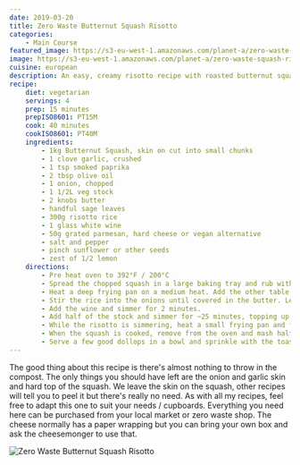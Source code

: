 ```yaml
---
date: 2019-03-20
title: Zero Waste Butternut Squash Risotto
categories:
    - Main Course
featured_image: https://s3-eu-west-1.amazonaws.com/planet-a/zero-waste-squash-risotto.jpg
image: https://s3-eu-west-1.amazonaws.com/planet-a/zero-waste-squash-risotto.jpg
cuisine: european
description: An easy, creamy risotto recipe with roasted butternut squash makes a great quick dinner
recipe:
    diet: vegetarian
    servings: 4
    prep: 15 minutes
    prepISO8601: PT15M
    cook: 40 minutes
    cookISO8601: PT40M
    ingredients:
        - 1kg Butternut Squash, skin on cut into small chunks
        - 1 clove garlic, crushed
        - 1 tsp smoked paprika
        - 2 tbsp olive oil
        - 1 onion, chopped
        - 1 1/2L veg stock
        - 2 knobs butter
        - handful sage leaves
        - 300g risotto rice
        - 1 glass white wine
        - 50g grated parmesan, hard cheese or vegan alternative
        - salt and pepper
        - pinch sunflower or other seeds
        - zest of 1/2 lemon
    directions:
        - Pre heat oven to 392°F / 200°C
        - Spread the chopped squash in a large baking tray and rub with 1tbsp olive oil, the paprika, crushed garlic and half the sage (torn up). Put the tray in the oven to roast for 40 minutes
        - Heat a deep frying pan on a medium heat. Add the other table spoon of oil, 1 knob of butter and the onions. Sweat the onions slowly until they turn transparent, they shouldn't be brown (don't worry too much if this happens though).
        - Stir the rice into the onions until covered in the butter. Leave to cook until the rice starts to turn transparent.
        - Add the wine and simmer for 2 minutes.
        - Add half of the stock and simmer for ~25 minutes, topping up as necessary. The risotto should be creamy, you can add more liquid if it starts to go dry. The rice should have a slight bite to it (al dente).
        - While the risotto is simmering, heat a small frying pan and fry the rest of the sage, the sunflower seeds, lemon zest and a pinch of salt. Once the seeds start to brown, take off the heat and leave to rest.
        - When the squash is cooked, remove from the oven and mash half of it lightly with a fork. Stir through the risotto which should be done by now. Add the rest of the squash whole, the final knob of butter and the grated cheese. Stir it all together and grind in plenty of pepper.
        - Serve a few good dollops in a bowl and sprinkle with the toasted seed/sage mixture.
---
```


The good thing about this recipe is there's almost nothing to throw in the compost. The only things you should have left are the onion and garlic skin and hard top of the squash. We leave the skin on the squash, other recipes will tell you to peel it but there's really no need. As with all my recipes, feel free to adapt this one to suit your needs / cupboards. Everything you need here can be purchased from your local market or zero waste shop. The cheese normally has a paper wrapping but you can bring your own box and ask the cheesemonger to use that.

![Zero Waste Butternut Squash Risotto](https://s3-eu-west-1.amazonaws.com/planet-a/zero-wase-squash-risotto-2.jpg)
